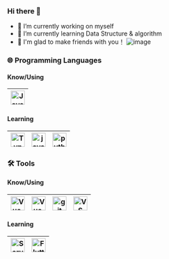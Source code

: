 ### Hi there 👋


- 🔭 I’m currently working on myself
- 🌱 I’m currently learning Data Structure & algorithm
- 👯 I'm glad to make friends with you！
  ![image](https://img-1251598303.cos.ap-guangzhou.myqcloud.com/dino.gif)

### 🌐 Programming Languages 

#### Know/Using

| [<img width="32" title="JavasSript" src="https://cdn.jsdelivr.net/npm/simple-icons@v3/icons/javascript.svg" />](https://developer.mozilla.org/en-US/docs/Web/JavaScript)
|---|

#### Learning

| [<img width="32" title="TypeScript" src="https://cdn.jsdelivr.net/npm/simple-icons@v3/icons/typescript.svg" />](https://www.typescriptlang.org/) |  [<img width="32" title="java" src="https://cdn.jsdelivr.net/npm/simple-icons@v3/icons/java.svg" />](https://www.java.com/) |  [<img width="32" title="python" src="https://cdn.jsdelivr.net/npm/simple-icons@v3/icons/python.svg" />](https://www.python.org/) |
|---|---|---|

### 🛠️ Tools 

#### Know/Using

| [<img width="32" title="Vue.js" src="https://cdn.jsdelivr.net/npm/simple-icons@v3/icons/vue-dot-js.svg" />](https://vuejs.org/) | [<img width="32" title="Vue.js" src="https://cdn.jsdelivr.net/npm/simple-icons@v3/icons/react.svg" />](https://vuejs.org/) | [<img width="32" title="git" src="https://cdn.jsdelivr.net/npm/simple-icons@v3/icons/git.svg" />](https://git-scm.com/) | [<img width="32" title="VS Code" src="https://cdn.jsdelivr.net/npm/simple-icons@v3/icons/visualstudiocode.svg" />](https://code.visualstudio.com/) 
|---|---|---|---|

#### Learning

[<img width="32" title="Serverless" src="https://cdn.jsdelivr.net/npm/simple-icons@v3/icons/serverless.svg" />](https://serverless.com/)| [<img width="32" title="Flutter" src="https://cdn.jsdelivr.net/npm/simple-icons@v3/icons/flutter.svg" />](https://flutter.dev/)
|---|---|

